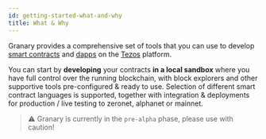 ```yaml
---
id: getting-started-what-and-why
title: What & Why
---
```


Granary provides a comprehensive set of tools that you can use to develop [smart contracts](https://en.wikipedia.org/wiki/Smart_contract) and [dapps](https://en.wikipedia.org/wiki/Decentralized_application) on the [Tezos](https://en.wikipedia.org/wiki/Decentralized_application) platform. 

You can start by **developing** your contracts **in a local sandbox** where you have full control over the running blockchain, with block explorers and other supportive tools pre-configured & ready to use. Selection of different smart contract languages is supported, together with integration & deployments for production / live testing to zeronet, alphanet or mainnet. 

> ⚠️ Granary is currently in the `pre-alpha` phase, please use with caution!